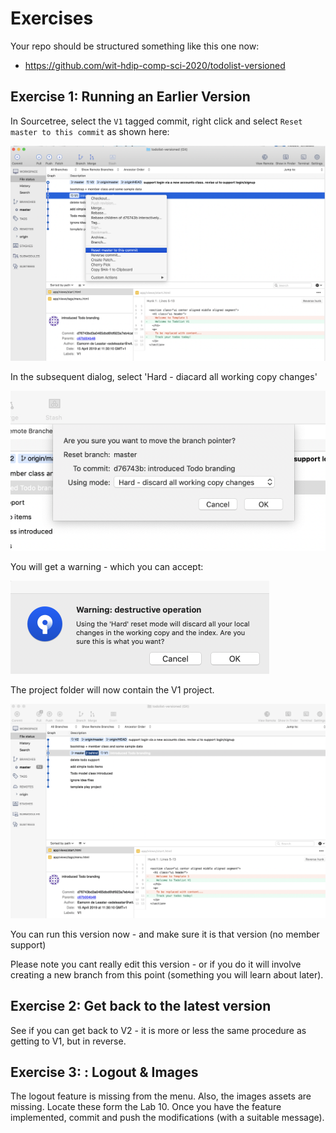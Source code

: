 # Exercises

Your repo should be structured something like this one now:

- <https://github.com/wit-hdip-comp-sci-2020/todolist-versioned>

## Exercise 1: Running an Earlier Version

In Sourcetree, select the `V1` tagged commit, right click and select `Reset master to this commit` as shown here:

![](img/024.png)

In the subsequent dialog, select 'Hard - diacard all working copy changes'

![](img/025.png)

You will get a warning - which you can accept:

![](img/026.png)

The project folder will now contain the V1 project. 

![](img/029.png)

You can run this version now - and make sure it is that version (no member support)

Please note you cant really edit this version - or if you do it will involve creating a new branch from this point (something you will learn about later).

## Exercise 2: Get back to the latest version

See if you can get back to V2 - it is more or less the same procedure as getting to V1, but in reverse.

## Exercise 3: : Logout & Images

The logout feature is missing from the menu. Also, the images assets are missing. Locate these form the Lab 10. Once you have the feature implemented, commit and push the modifications (with a suitable message).

